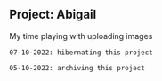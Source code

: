 ## Project: Abigail

My time playing with uploading images

`07-10-2022: hibernating this project`

`05-10-2022: archiving this project`
